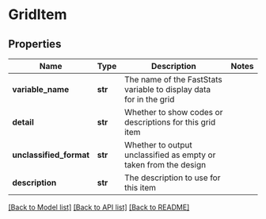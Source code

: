 # GridItem

## Properties
Name | Type | Description | Notes
------------ | ------------- | ------------- | -------------
**variable_name** | **str** | The name of the FastStats variable to display data for in the grid | 
**detail** | **str** | Whether to show codes or descriptions for this grid item | 
**unclassified_format** | **str** | Whether to output unclassified as empty or taken from the design | 
**description** | **str** | The description to use for this item | 

[[Back to Model list]](../README.md#documentation-for-models) [[Back to API list]](../README.md#documentation-for-api-endpoints) [[Back to README]](../README.md)



